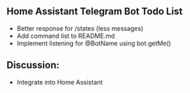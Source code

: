 ## Home Assistant Telegram Bot Todo List

* Better response for /states (less messages)
* Add command list to README.md
* Implement listening for @BotName using bot.getMe()

## Discussion:

* Integrate into Home Assistant
